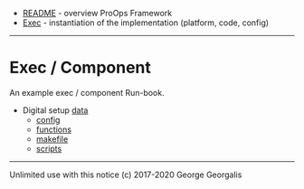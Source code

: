 * [README](../README.md) - overview ProOps Framework
* [Exec](../exec.md) - instantiation of the implementation (platform, code, config)
---
# Exec / Component

An example exec / component Run-book.

* Digital setup [data](./component/)
  * [config](./component/example.conf)
  * [functions](./component/example.func.bash)
  * [makefile](./component/makefile)
  * [scripts](./component/sub)

---
Unlimited use with this notice (c) 2017-2020 George Georgalis

